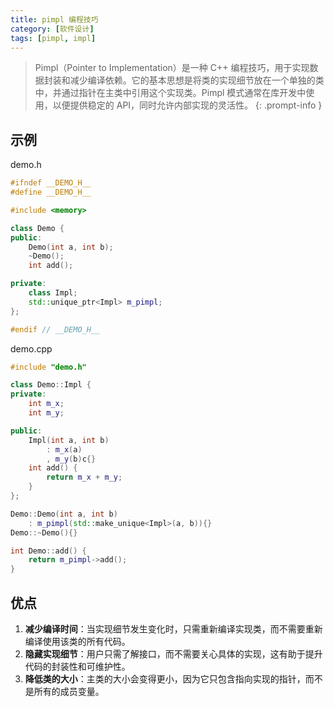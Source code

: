 ```yaml
---
title: pimpl 编程技巧
category: [软件设计]
tags: [pimpl, impl]
---
```


> Pimpl（Pointer to Implementation）是一种 C++ 编程技巧，用于实现数据封装和减少编译依赖。它的基本思想是将类的实现细节放在一个单独的类中，并通过指针在主类中引用这个实现类。Pimpl 模式通常在库开发中使用，以便提供稳定的 API，同时允许内部实现的灵活性。
{: .prompt-info } 

## 示例

demo.h

```cpp
#ifndef __DEMO_H__
#define __DEMO_H__

#include <memory>

class Demo {
public:
    Demo(int a, int b);
    ~Demo();
    int add();

private:
    class Impl;
    std::unique_ptr<Impl> m_pimpl;
};

#endif // __DEMO_H__
```

demo.cpp

```cpp
#include "demo.h"

class Demo::Impl {
private:
    int m_x;
    int m_y;

public:
    Impl(int a, int b)
        : m_x(a)
        , m_y(b)c{}
    int add() {
        return m_x + m_y;
    }
};

Demo::Demo(int a, int b)
    : m_pimpl(std::make_unique<Impl>(a, b)){}
Demo::~Demo(){}

int Demo::add() {
    return m_pimpl->add();
}
```
## 优点

1. **减少编译时间**：当实现细节发生变化时，只需重新编译实现类，而不需要重新编译使用该类的所有代码。 
2. **隐藏实现细节**：用户只需了解接口，而不需要关心具体的实现，这有助于提升代码的封装性和可维护性。 
3. **降低类的大小**：主类的大小会变得更小，因为它只包含指向实现的指针，而不是所有的成员变量。 

